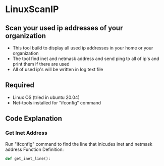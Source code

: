 # LinuxScanIP
## Scan your used ip addresses of your organization 

* This tool build to display all used ip addresses in your home or your organization
* The tool find inet and netmask address and send ping to all of ip's and print them if there are used
* All of used ip's will be written in log text file

## Required

* Linux OS (tried in ubuntu 20.04)
* Net-tools installed for "ifconfig" command

## Code Explanation

### Get Inet Address
  Run "ifconfig" command to find the line that inlcudes inet and netmask address
  Function Definition:
```python
def get_inet_line():
```

